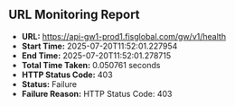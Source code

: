 ## URL Monitoring Report

- **URL:** https://api-gw1-prod1.fisglobal.com/gw/v1/health
- **Start Time:** 2025-07-20T11:52:01.227954
- **End Time:** 2025-07-20T11:52:01.278715
- **Total Time Taken:** 0.050761 seconds
- **HTTP Status Code:** 403
- **Status:** Failure
- **Failure Reason:** HTTP Status Code: 403
